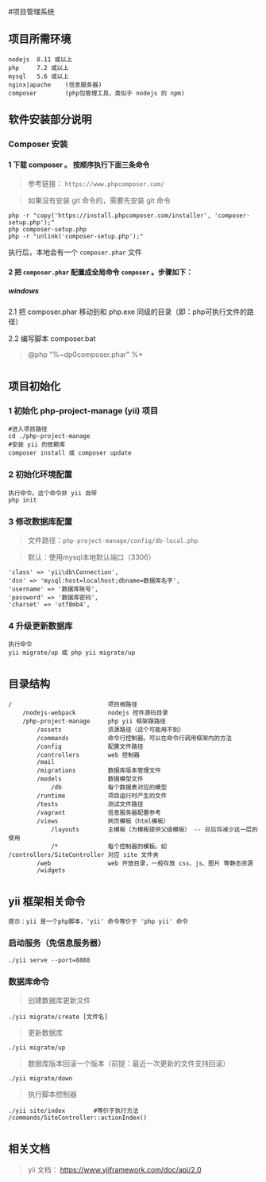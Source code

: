 #项目管理系统

## 项目所需环境
    nodejs  8.11 或以上
    php     7.2 或以上
    mysql   5.6 或以上
    nginx|apache    (信息服务器)
    composer        (php包管理工具，类似于 nodejs 的 npm)
    
## 软件安装部分说明

### Composer 安装

#### 1 下载 composer 。 按顺序执行下面三条命令
>参考链接： `https://www.phpcomposer.com/`

>如果没有安装 git 命令的，需要先安装 git 命令

    php -r "copy('https://install.phpcomposer.com/installer', 'composer-setup.php');"
    php composer-setup.php
    php -r "unlink('composer-setup.php');"
    
执行后，本地会有一个 `composer.phar` 文件

#### 2 把 `composer.phar` 配置成全局命令 `composer` 。步骤如下：

##### windows

2.1 把 composer.phar 移动到和 php.exe 同级的目录（即：php可执行文件的路径）
        
2.2 编写脚本 composer.bat
>@php "%~dp0composer.phar" %*

#
#

## 项目初始化

### 1 初始化 php-project-manage (yii) 项目

    #进入项目路径
    cd ./php-project-manage
    #安装 yii 的依赖库
    composer install 或 composer update
    
### 2 初始化环境配置

    执行命令。这个命令非 yii 自带
    php init
    
### 3 修改数据库配置

>文件路径：`php-project-manage/config/db-local.php`

>默认：使用mysql本地默认端口（3306）

    'class' => 'yii\db\Connection',
    'dsn' => 'mysql:host=localhost;dbname=数据库名字',
    'username' => '数据库账号',
    'password' => '数据库密码',
    'charset' => 'utf8mb4',

### 4 升级更新数据库

    执行命令
    yii migrate/up 或 php yii migrate/up
    

#
#    

## 目录结构

```
/                           项目根路径
    /nodejs-webpack         nodejs 控件源码目录
    /php-project-manage     php yii 框架跟路径
        /assets             资源路径（这个可能用不到）
        /commands           命令行控制器。可以在命令行调用框架内的方法
        /config             配置文件路径
        /controllers        web 控制器
        /mail               
        /migrations         数据库版本管理文件
        /models             数据模型文件
            /db             每个数据表对应的模型
        /runtime            项目运行时产生的文件
        /tests              测试文件路径
        /vagrant            信息服务器配置参考
        /views              网页模板（html模板）
            /layouts        主模板（为模板提供父级模板） -- 日后将减少这一层的使用
            /*              每个控制器的模板。如 /controllers/SiteController 对应 site 文件夹
        /web                web 开放目录，一般存放 css、js、图片 等静态资源
        /widgets
```


#
#

## yii 框架相关命令

`提示：yii 是一个php脚本，'yii' 命令等价于 'php yii' 命令`

### 启动服务（免信息服务器）

    ./yii serve --port=8888
    
### 数据库命令

>创建数据库更新文件

    ./yii migrate/create [文件名]
    
>更新数据库

    ./yii migrate/up
    
>数据库版本回滚一个版本（前提：最近一次更新的文件支持回滚）

    ./yii migrate/down
    
>执行脚本控制器

    ./yii site/index        #等价于执行方法 /commands/SiteController::actionIndex()
    
#
#    
    
## 相关文档

>yii 文档： https://www.yiiframework.com/doc/api/2.0